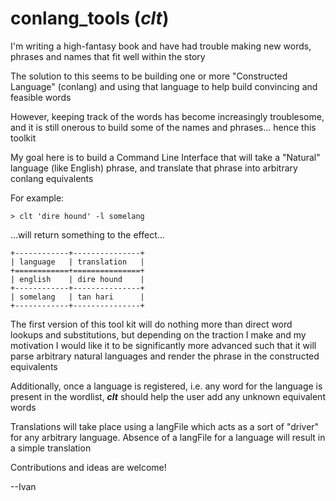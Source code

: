 # conlang_tools (***clt***)

I'm writing a high-fantasy book and have had trouble making new words, phrases and names that fit well within the story

The solution to this seems to be building one or more "Constructed Language" (conlang) and using that language to help build convincing and feasible words 

However, keeping track of the words has become increasingly troublesome, and it is still onerous to build some of the names and phrases... hence this toolkit

My goal here is to build a Command Line Interface that will take a "Natural" language (like English) phrase, and translate that phrase into arbitrary conlang equivalents

For example:

```shell
> clt 'dire hound' -l somelang
```

...will return something to the effect...

```shell
+------------+---------------+
| language   | translation   |
+============+===============+
| english    | dire hound    |
+------------+---------------+
| somelang   | tan hari      |
+------------+---------------+
```

The first version of this tool kit will do nothing more than direct word lookups and substitutions, but depending on the traction I make and my motivation I would like it to be significantly more advanced such that it will parse arbitrary natural languages and render the phrase in the constructed equivalents

Additionally, once a language is registered, i.e. any word for the language is present in the wordlist, ***clt*** should help the user add any unknown equivalent words

Translations will take place using a langFile which acts as a sort of "driver" for any arbitrary language. Absence of a langFile for a language will result in a simple translation

Contributions and ideas are welcome!

--Ivan